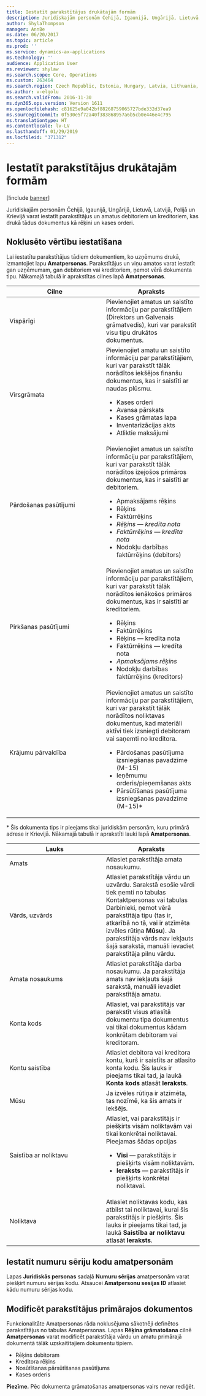 ```yaml
---
title: Iestatīt parakstītājus drukātajām formām
description: Juridiskajām personām Čehijā, Igaunijā, Ungārijā, Lietuvā, Latvijā, Polijā un Krievijā varat iestatīt parakstītājus un amatus debitoriem un kreditoriem, kas drukā tādus dokumentus kā rēķini un kases orderi.
author: ShylaThompson
manager: AnnBe
ms.date: 06/20/2017
ms.topic: article
ms.prod: ''
ms.service: dynamics-ax-applications
ms.technology: ''
audience: Application User
ms.reviewer: shylaw
ms.search.scope: Core, Operations
ms.custom: 263464
ms.search.region: Czech Republic, Estonia, Hungary, Latvia, Lithuania, Poland, Russia
ms.author: v-elgolu
ms.search.validFrom: 2016-11-30
ms.dyn365.ops.version: Version 1611
ms.openlocfilehash: c81625e9a042bf88268759065727bde332d37ea9
ms.sourcegitcommit: 0f530e5f72a40f383868957a6b5cb0e446e4c795
ms.translationtype: HT
ms.contentlocale: lv-LV
ms.lasthandoff: 01/29/2019
ms.locfileid: "371312"
---
```

# <a name="set-up-signers-for-print-forms"></a>Iestatīt parakstītājus drukātajām formām

[!include [banner](../includes/banner.md)]

Juridiskajām personām Čehijā, Igaunijā, Ungārijā, Lietuvā, Latvijā, Polijā un Krievijā varat iestatīt parakstītājus un amatus debitoriem un kreditoriem, kas drukā tādus dokumentus kā rēķini un kases orderi.

<a name="set-up-default-values"></a>Noklusēto vērtību iestatīšana
---------------------

Lai iestatītu parakstītājus tādiem dokumentiem, ko uzņēmums drukā, izmantojiet lapu **Amatpersonas**. Parakstītājus un viņu amatos varat iestatīt gan uzņēmumam, gan debitoriem vai kreditoriem, ņemot vērā dokumenta tipu. Nākamajā tabulā ir aprakstītas cilnes lapā **Amatpersonas**.

<table>
<colgroup>
<col width="50%" />
<col width="50%" />
</colgroup>
<thead>
<tr class="header">
<th>Cilne</th>
<th>Apraksts</th>
</tr>
</thead>
<tbody>
<tr class="odd">
<td>Vispārīgi</td>
<td>Pievienojiet amatus un saistīto informāciju par parakstītājiem (Direktors un Galvenais grāmatvedis), kuri var parakstīt visu tipu drukātos dokumentus.</td>
</tr>
<tr class="even">
<td>Virsgrāmata</td>
<td>Pievienojiet amatu un saistīto informāciju par parakstītājiem, kuri var parakstīt tālāk norādītos iekšējos finanšu dokumentus, kas ir saistīti ar naudas plūsmu.
<ul>
<li>Kases orderi</li>
<li>Avansa pārskats</li>
<li>Kases grāmatas lapa</li>
<li>Inventarizācijas akts</li>
<li>Atliktie maksājumi<em></li>
</ul></td>
</tr>
<tr class="odd">
<td>Pārdošanas pasūtījumi</td>
<td>Pievienojiet amatus un saistīto informāciju par parakstītājiem, kuri var parakstīt tālāk norādītos izejošos primāros dokumentus, kas ir saistīti ar debitoriem.
<ul>
<li>Apmaksājams rēķins</em></li>
<li>Rēķins</li>
<li>Faktūrrēķins<em></li>
<li>Rēķins — kredīta nota</li>
<li>Faktūrrēķins — kredīta nota</em></li>
<li>Nodokļu darbības faktūrrēķins (debitors)<em></li>
</ul></td>
</tr>
<tr class="even">
<td>Pirkšanas pasūtījumi</td>
<td>Pievienojiet amatus un saistīto informāciju par parakstītājiem, kuri var parakstīt tālāk norādītos ienākošos primāros dokumentus, kas ir saistīti ar kreditoriem.
<ul>
<li>Rēķins</li>
<li>Faktūrrēķins</em></li>
<li>Rēķins — kredīta nota</li>
<li>Faktūrrēķins — kredīta nota<em></li>
<li>Apmaksājams rēķins</em></li>
<li>Nodokļu darbības faktūrrēķins (kreditors)<em></li>
</ul></td>
</tr>
<tr class="odd">
<td>Krājumu pārvaldība</td>
<td>Pievienojiet amatus un saistīto informāciju par parakstītājiem, kuri var parakstīt tālāk norādītos noliktavas dokumentus, kad materiāli aktīvi tiek izsniegti debitoram vai saņemti no kreditora.
<ul>
<li>Pārdošanas pasūtījuma izsniegšanas pavadzīme (M-15)</em></li>
<li>Ieņēmumu orderis/pieņemšanas akts</li>
<li>Pārsūtīšanas pasūtījuma izsniegšanas pavadzīme (M-15)*</li>
</ul></td>
</tr>
</tbody>
</table>

\* Šis dokumenta tips ir pieejams tikai juridiskām personām, kuru primārā adrese ir Krievijā. Nākamajā tabulā ir aprakstīti lauki lapā **Amatpersonas**.

<table>
<colgroup>
<col width="50%" />
<col width="50%" />
</colgroup>
<thead>
<tr class="header">
<th>Lauks</th>
<th>Apraksts</th>
</tr>
</thead>
<tbody>
<tr class="odd">
<td>Amats</td>
<td>Atlasiet parakstītāja amata nosaukumu.</td>
</tr>
<tr class="even">
<td>Vārds, uzvārds</td>
<td>Atlasiet parakstītāja vārdu un uzvārdu. Sarakstā esošie vārdi tiek ņemti no tabulas Kontaktpersonas vai tabulas Darbinieki, ņemot vērā parakstītāja tipu (tas ir, atkarībā no tā, vai ir atzīmēta izvēles rūtiņa <strong>Mūsu</strong>). Ja parakstītāja vārds nav iekļauts šajā sarakstā, manuāli ievadiet parakstītāja pilnu vārdu.</td>
</tr>
<tr class="odd">
<td>Amata nosaukums</td>
<td>Atlasiet parakstītāja darba nosaukumu. Ja parakstītāja amats nav iekļauts šajā sarakstā, manuāli ievadiet parakstītāja amatu.</td>
</tr>
<tr class="even">
<td>Konta kods</td>
<td>Atlasiet, vai parakstītājs var parakstīt visus atlasītā dokumentu tipa dokumentus vai tikai dokumentus kādam konkrētam debitoram vai kreditoram.</td>
</tr>
<tr class="odd">
<td>Kontu saistība</td>
<td>Atlasiet debitora vai kreditora kontu, kurš ir saistīts ar atlasīto konta kodu. Šis lauks ir pieejams tikai tad, ja laukā <strong>Konta kods</strong> atlasāt <strong>Ieraksts</strong>.</td>
</tr>
<tr class="even">
<td>Mūsu</td>
<td>Ja izvēles rūtiņa ir atzīmēta, tas nozīmē, ka šis amats ir iekšējs.</td>
</tr>
<tr class="odd">
<td>Saistība ar noliktavu</td>
<td>Atlasiet, vai parakstītājs ir piešķirts visām noliktavām vai tikai konkrētai noliktavai. Pieejamas šādas opcijas
<ul>
<li><strong>Visi</strong> — parakstītājs ir piešķirts visām noliktavām.</li>
<li><strong>Ieraksts</strong> — parakstītājs ir piešķirts konkrētai noliktavai.</li>
</ul></td>
</tr>
<tr class="even">
<td>Noliktava</td>
<td>Atlasiet noliktavas kodu, kas atbilst tai noliktavai, kurai šis parakstītājs ir piešķirts. Šis lauks ir pieejams tikai tad, ja laukā <strong>Saistība ar noliktavu</strong> atlasāt <strong>Ieraksts</strong>.</td>
</tr>
</tbody>
</table>

## <a name="set-up-a-number-sequence-code-for-officials"></a>Iestatīt numuru sēriju kodu amatpersonām
Lapas **Juridiskās personas** sadaļā **Numuru sērijas** amatpersonām varat piešķirt numuru sērijas kodu. Atsaucei **Amatpersonu sesijas ID** atlasiet kādu numuru sērijas kodu.

## <a name="modify-signers-in-primary-documents"></a>Modificēt parakstītājus primārajos dokumentos
Funkcionalitāte Amatpersonas rāda noklusējuma sākotnēji definētos parakstītājus no tabulas Amatpersonas. Lapas **Rēķina grāmatošana** cilnē **Amatpersonas** varat modificēt parakstītāja vārdu un amatu primārajā dokumentā tālāk uzskaitītajiem dokumentu tipiem.

-   Rēķins debitoram
-   Kreditora rēķins
-   Nosūtīšanas pārsūtīšanas pasūtījums
-   Kases orderis

**Piezīme.** Pēc dokumenta grāmatošanas amatpersonas vairs nevar rediģēt.



